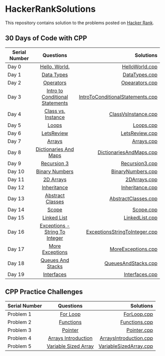 # HackerRankSolutions

This repository contains solution to the problems posted on [Hacker Rank](https://www.hackerrank.com). 

## 30 Days of Code with CPP

| Serial Number |                                Questions                                       |                                      Solutions                                     |
| ------------- |:------------------------------------------------------------------------------:| ----------------------------------------------------------------------------------:|
|     Day 0     | [Hello, World.](https://www.hackerrank.com/challenges/30-hello-world/problem)  |  [HelloWorld.cpp](https://github.com/sdhar-ProgrammingSolutions/HackerRankSolutions/blob/main/30DaysOfCode/HelloWorld.cpp)|
|     Day 1     | [Data Types](https://www.hackerrank.com/challenges/30-data-types/problem)      | [DataTypes.cpp](https://github.com/sdhar-ProgrammingSolutions/HackerRankSolutions/blob/main/30DaysOfCode/DataTypes.cpp)|
|     Day 2     | [Operators](https://www.hackerrank.com/challenges/30-operators/problem)        | [Opearators.cpp](https://github.com/sdhar-ProgrammingSolutions/HackerRankSolutions/blob/main/30DaysOfCode/Operators.cpp)|
|     Day 3     | [Intro to Conditional Statements](https://www.hackerrank.com/challenges/30-conditional-statements/problem)      | [IntroToConditionalStatements.cpp](https://github.com/sdhar-ProgrammingSolutions/HackerRankSolutions/blob/main/30DaysOfCode/IntroToConditionalStatements.cpp) |
|     Day 4     | [Class vs. Instance](https://www.hackerrank.com/challenges/30-class-vs-instance/problem)      | [ClassVsInstance.cpp](https://github.com/sdhar-ProgrammingSolutions/HackerRankSolutions/blob/main/30DaysOfCode/ClassVsInstance.cpp) |
|     Day 5     | [Loops](https://www.hackerrank.com/challenges/30-loops/problem)      | [Loops.cpp](https://github.com/sdhar-ProgrammingSolutions/HackerRankSolutions/blob/main/30DaysOfCode/Loops.cpp) |
|     Day 6     | [LetsReview](https://www.hackerrank.com/challenges/30-review-loop/problem)      | [LetsReview.cpp](https://github.com/sdhar-ProgrammingSolutions/HackerRankSolutions/blob/main/30DaysOfCode/LetsReview.cpp) |
|     Day 7     | [Arrays](https://www.hackerrank.com/challenges/30-arrays/problem)      | [Arrays.cpp](https://github.com/sdhar-ProgrammingSolutions/HackerRankSolutions/blob/main/30DaysOfCode/Arrays.cpp) |
|     Day 8     | [Dictionaries And Maps](https://www.hackerrank.com/challenges/30-dictionaries-and-maps/problem)      | [DictionariesAndMaps.cpp](https://github.com/sdhar-ProgrammingSolutions/HackerRankSolutions/blob/main/30DaysOfCode/DictionariesAndMaps.cpp) |
|     Day 9     | [Recursion 3](https://www.hackerrank.com/challenges/30-recursion/problem)      | [Recursion3.cpp](https://github.com/sdhar-ProgrammingSolutions/HackerRankSolutions/blob/main/30DaysOfCode/Recursion3.cpp) |
|     Day 10     | [Binary Numbers](https://www.hackerrank.com/challenges/30-binary-numbers/problem)      | [BinaryNumbers.cpp](https://github.com/sdhar-ProgrammingSolutions/HackerRankSolutions/blob/main/30DaysOfCode/BinaryNumbers.cpp) |
|     Day 11     | [2D Arrays](https://www.hackerrank.com/challenges/30-2d-arrays/problem)      | [2DArrays.cpp](https://github.com/sdhar-ProgrammingSolutions/HackerRankSolutions/blob/main/30DaysOfCode/2DArrays.cpp) |
|     Day 12     | [Inheritance](https://www.hackerrank.com/challenges/30-inheritance/problem)      | [Inheritance.cpp](https://github.com/sdhar-ProgrammingSolutions/HackerRankSolutions/blob/main/30DaysOfCode/Inheritance.cpp) |
|     Day 13     | [Abstract Classes](https://www.hackerrank.com/challenges/30-abstract-classes/problem)      | [AbstractClasses.cpp](https://github.com/sdhar-ProgrammingSolutions/HackerRankSolutions/blob/main/30DaysOfCode/AbstractClasses.cpp) |
|     Day 14     | [Scope](https://www.hackerrank.com/challenges/30-scope/problem)      | [Scope.cpp](https://github.com/sdhar-ProgrammingSolutions/HackerRankSolutions/blob/main/30DaysOfCode/Scope.cpp) |
|     Day 15     | [Linked List](https://www.hackerrank.com/challenges/30-linked-list/problem)      | [LinkedList.cpp](https://github.com/sdhar-ProgrammingSolutions/HackerRankSolutions/blob/main/30DaysOfCode/LinkedList.cpp) |
|     Day 16     | [Exceptions - String To Integer](https://www.hackerrank.com/challenges/30-exceptions-string-to-integer/problem)      | [ExceptionsStringToInteger.cpp](https://github.com/sdhar-ProgrammingSolutions/HackerRankSolutions/blob/main/30DaysOfCode/ExceptionsStringToInteger.cpp) |
|     Day 17     | [More Exceptions](https://www.hackerrank.com/challenges/30-more-exceptions/problem)      | [MoreExceptions.cpp](https://github.com/sdhar-ProgrammingSolutions/HackerRankSolutions/blob/main/30DaysOfCode/MoreExceptions.cpp) |
|     Day 18     | [Queues And Stacks](https://www.hackerrank.com/challenges/30-queues-stacks/problem)      | [QueuesAndStacks.cpp](https://github.com/sdhar-ProgrammingSolutions/HackerRankSolutions/blob/main/30DaysOfCode/QueuesAndStacks.cpp) |
|     Day 19     | [Interfaces](https://www.hackerrank.com/challenges/30-interfaces/problem)      | [Interfaces.cpp](https://github.com/sdhar-ProgrammingSolutions/HackerRankSolutions/blob/main/30DaysOfCode/Interfaces.cpp) |

 
## CPP Practice Challenges

| Serial Number |                                Questions                                       | Solutions                |
| ------------- |:------------------------------------------------------------------------------:| ------------------------:|
|   Problem 1   | [For Loop](https://www.hackerrank.com/challenges/c-tutorial-for-loop/problem)  |  [ForLoop.cpp](https://github.com/sdhar-ProgrammingSolutions/HackerRankSolutions/blob/main/C%2B%2BLanguageProficiency/ForLoop.cpp)          |
|   Problem 2   | [Functions](https://www.hackerrank.com/challenges/c-tutorial-functions/problem)  |  [Functions.cpp](https://github.com/sdhar-ProgrammingSolutions/HackerRankSolutions/blob/main/C%2B%2BLanguageProficiency/Functions.cpp)          |
|   Problem 3   | [Pointer](https://www.hackerrank.com/challenges/c-tutorial-pointer/problem)  |  [Pointer.cpp](https://github.com/sdhar-ProgrammingSolutions/HackerRankSolutions/blob/main/C%2B%2BLanguageProficiency/Pointer.cpp)          |
|   Problem 4   | [Arrays Introduction](hackerrank.com/challenges/arrays-introduction/problem)  |  [ArraysIntroduction.cpp](https://github.com/sdhar-ProgrammingSolutions/HackerRankSolutions/blob/main/C%2B%2BLanguageProficiency/ArraysIntroduction.cpp)          |
|   Problem 5   | [Variable Sized Array](https://www.hackerrank.com/challenges/variable-sized-arrays/problem)  |  [VariableSizedArray.cpp](https://github.com/sdhar-ProgrammingSolutions/HackerRankSolutions/blob/main/C%2B%2BLanguageProficiency/VariableSizedArray.cpp)          |
